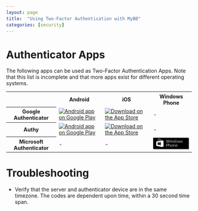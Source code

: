 ```yaml
---
layout: page
title:  "Using Two-Factor Authentication with MyBB"
categories: [security]
---
```


# Authenticator Apps

The following apps can be used as Two-Factor Authentication Apps. Note that this list is incomplete and that more apps exist for different operating systems.

<table>
	<tr>
		<th></th>
		<th>Android</th>
		<th>iOS</th>
		<th>Windows Phone</th>
	</tr>
	<tr>
		<th>Google Authenticator</th>
		<td><a href="https://play.google.com/store/apps/details?id=com.google.android.apps.authenticator2"><img alt="Android app on Google Play" src="https://developer.android.com/images/brand/en_app_rgb_wo_45.png" /></a></td>
		<td><a href="https://itunes.apple.com/us/app/google-authenticator/id388497605?mt=8" target="itunes_store"><img src="https://devimages.apple.com.edgekey.net/app-store/marketing/guidelines/images/badge-download-on-the-app-store.svg" alt="Download on the App Store" /></a></td>
		<td>-</td>
	</tr>
	<tr>
		<th>Authy</th>
		<td><a href="https://play.google.com/store/apps/details?id=com.authy.authy"><img alt="Android app on Google Play" src="https://developer.android.com/images/brand/en_app_rgb_wo_45.png" /></a></td>
		<td><a href="https://itunes.apple.com/us/app/authy/id494168017?mt=8&uo=4" target="itunes_store"><img src="https://devimages.apple.com.edgekey.net/app-store/marketing/guidelines/images/badge-download-on-the-app-store.svg" alt="Download on the App Store" /></a></td>
		<td>-</td>
	</tr>
	<tr>
		<th>Microsoft Authenticator</th>
		<td>-</td>
		<td>-</td>
		<td><a href="https://www.microsoft.com/en-us/store/apps/authenticator/9wzdncrfj3rj"><img src="/assets/images/1.8/windows-store.png" style="width:150px;" alt="Windows Store" /></a></td>
	</tr>
</table>

# Troubleshooting

+ Verify that the server and authenticator device are in the same timezone. The codes are dependent upon time, within a 30 second time span.
